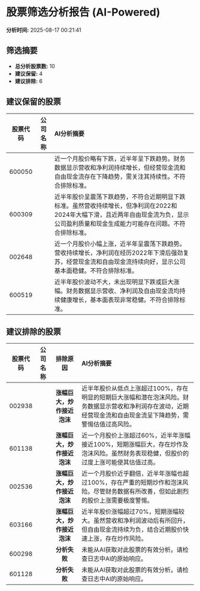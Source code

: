 # 股票筛选分析报告 (AI-Powered)

**分析时间:** 2025-08-17 00:21:41

## 筛选摘要

- **总分析股票数:** 10
- **建议保留:** 4
- **建议排除:** 6

## 建议保留的股票

| 股票代码 | 公司名称 | AI分析摘要 |
|:---:|:---:|:---|
| 600050 |  | 近一个月股价略有下跌，近半年呈下跌趋势。财务数据显示营收和净利润持续增长，但经营现金流和自由现金流存在下降趋势，需关注其持续性。不符合排除标准。 |
| 600309 |  | 近半年股价呈震荡下跌趋势，不符合近期明显下跌标准。虽然营收持续增长，但净利润在2022和2024年大幅下滑，且近两年自由现金流为负，显示公司盈利质量和现金生成能力可能存在问题。不符合排除标准。 |
| 002648 |  | 近一个月股价小幅上涨，近半年呈震荡下跌趋势。营收持续增长，净利润在经历2022年下滑后强劲复苏，经营现金流和自由现金流持续向好，显示公司基本面稳健。不符合排除标准。 |
| 600519 |  | 近半年股价波动不大，未出现明显下跌或巨大涨幅。财务数据显示营收、净利润及自由现金流均持续健康增长，基本面表现非常稳健。不符合排除标准。 |

## 建议排除的股票

| 股票代码 | 公司名称 | 排除原因 | AI分析摘要 |
|:---:|:---:|:---:|:---|
| 002938 |  | **涨幅巨大，炒作接近泡沫** | 近半年股价从低点上涨超过100%，存在明显的短期巨大涨幅和潜在泡沫风险。财务数据显示营收和净利润存在波动，近期经营现金流和自由现金流呈下降趋势，需警惕估值过高风险。 |
| 601138 |  | **涨幅巨大，炒作接近泡沫** | 近一个月股价上涨超过60%，近半年涨幅接近100%，短期涨幅巨大，存在炒作及泡沫风险。虽然财务表现稳健，但股价的过度上涨可能使其估值过高。 |
| 002536 |  | **涨幅巨大，炒作接近泡沫** | 近一个月股价近乎翻倍，近半年涨幅也超过100%，存在严重的短期炒作和泡沫风险。尽管财务数据有所改善，但如此剧烈的股价上涨需要极度警惕。 |
| 603166 |  | **涨幅巨大，炒作接近泡沫** | 近半年股价涨幅超过70%，短期涨幅较大。虽然营收和净利润波动后有所回升，但自由现金流持续为负，结合近期股价快速上涨，存在炒作风险。 |
| 600298 |  | **分析失败** | 未能从AI获取对此股票的有效分析。请检查日志中AI的原始响应。 |
| 601128 |  | **分析失败** | 未能从AI获取对此股票的有效分析。请检查日志中AI的原始响应。 |
